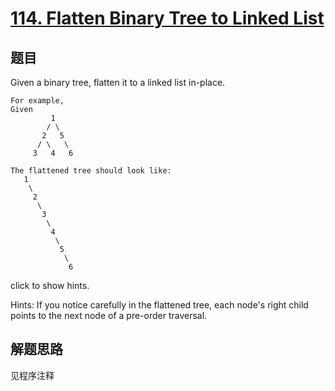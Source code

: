# [114. Flatten Binary Tree to Linked List](https://leetcode-cn.com/problems/flatten-binary-tree-to-linked-list/)

## 题目
Given a binary tree, flatten it to a linked list in-place.


```
For example,
Given
         1
        / \
       2   5
      / \   \
     3   4   6

The flattened tree should look like:
   1
    \
     2
      \
       3
        \
         4
          \
           5
            \
             6
```

click to show hints.

Hints:
If you notice carefully in the flattened tree, each node's right child points to the next node of a pre-order traversal.

## 解题思路

见程序注释
